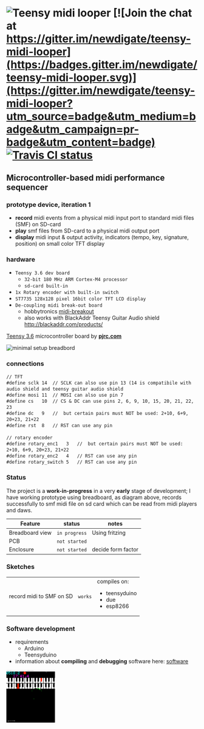 # ![Teensy midi looper](https://raw.githubusercontent.com/newdigate/teensy-midi-looper/master/logo.svg?sanitize=true "Teensy midi looper") [![Join the chat at https://gitter.im/newdigate/teensy-midi-looper](https://badges.gitter.im/newdigate/teensy-midi-looper.svg)](https://gitter.im/newdigate/teensy-midi-looper?utm_source=badge&utm_medium=badge&utm_campaign=pr-badge&utm_content=badge) [![Travis CI status](https://travis-ci.org/newdigate/teensy-midi-looper.svg?branch=master)](https://travis-ci.org/newdigate/teensy-midi-looper)

## Microcontroller-based midi performance sequencer
### prototype device, iteration 1
* **record** midi events from a physical midi input port to standard midi files (SMF) on SD-card
* **play** smf files from SD-card to a physical midi output port
* **display** midi input & output activity, indicators (tempo, key, signature, position) on small color TFT display 
### hardware 
* ```Teensy 3.6 dev board```
  * ```32-bit 180 MHz ARM Cortex-M4 processor```
  * ```sd-card built-in```
* ```1x Rotary encoder with built-in switch```
* ```ST7735 128x128 pixel 16bit color TFT LCD display```
* ```De-coupling midi break-out board```
  * hobbytronics [midi-breakout](http://www.hobbytronics.co.uk/midi-breakout "midi-breakout")
  * also works with BlackAddr Teensy Guitar Audio shield http://blackaddr.com/products/

[Teensy 3.6](https://www.pjrc.com/store/teensy36.html "Teensy 3.6") microcontroller board by **[pjrc.com](https://www.pjrc.com "pjrc.com")**  

<img src="https://raw.githubusercontent.com/newdigate/teensy-midi-looper/master/Hardware/png/Breadboard.layout.png" width="500px" title="minimal setup breadbord"/>

### connections
```
// TFT
#define sclk 14  // SCLK can also use pin 13 (14 is compatibile with audio shield and teensy guitar audio shield
#define mosi 11  // MOSI can also use pin 7
#define cs   10  // CS & DC can use pins 2, 6, 9, 10, 15, 20, 21, 22, 23
#define dc   9   //  but certain pairs must NOT be used: 2+10, 6+9, 20+23, 21+22
#define rst  8   // RST can use any pin

// rotary encoder
#define rotary_enc1   3   //  but certain pairs must NOT be used: 2+10, 6+9, 20+23, 21+22
#define rotary_enc2   4   // RST can use any pin
#define rotary_switch 5   // RST can use any pin
```


### Status
The project is a **work-in-progress** in a very **early** stage of development; I have working prototype using breadboard, as diagram above, records successfully to smf midi file on sd card which can be read from midi players and daws.

| Feature       | status | notes         |
| ------------- |-------------| -------------|
| Breadboard view | ```in progress``` | Using fritzing |
| PCB | ```not started```| |
| Enclosure | ```not started```| decide form factor | 

### Sketches
|        |  |          |
| ------------- |-------------| -------------|
| record midi to SMF on SD | ```works``` | compiles on:<ul><li>teensyduino</li><li>due</li><li>esp8266</li></ul> |


### Software development
 * requirements
   * Arduino
   * Teensyduino
 * information about **compiling** and **debugging** software here: [software](Software)

<img src="Software/docs/images/teensy-midi-looper-emulation2.gif" width="128px"/>
